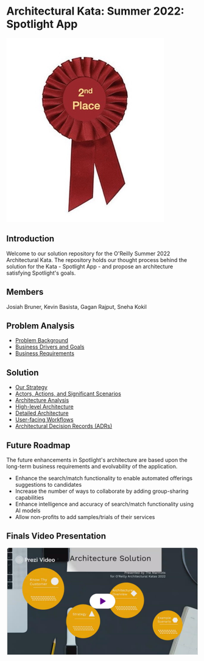 # Architectural Kata: Summer 2022: Spotlight App
![WinBadge](./assets/B2930DD0-1AEF-4CFF-B308-C80B2B8E1C9F.jpeg)
## Introduction
Welcome to our solution repository for the O'Reilly Summer 2022 Architectural Kata. The repository holds our thought process behind the solution for the Kata - Spotlight App - and propose an architecture satisfying Spotlight's goals.									
## Members

Josiah Bruner, Kevin Basista, Gagan Rajput, Sneha Kokil

## Problem Analysis

* [Problem Background](./ProblemAnalysis/Background.md)
* [Business Drivers and Goals](./ProblemAnalysis/DriversGoals.md)
* [Business Requirements](./ProblemAnalysis/BusinessReqs.md)

## Solution
* [Our Strategy](./Solution/Strategy.md)
* [Actors, Actions, and Significant Scenarios](./Actors,%20Actions%20&%20Significant%20Scenarios.md)
* [Architecture Analysis](./Solution/ArchAnalysis.md)
* [High-level Architecture](./GeneralArchitecture.md)
* [Detailed Architecture](./Solution/DetailedArch.md)
* [User-facing Workflows](./ExampleMocks.md)
* [Architectural Decision Records (ADRs)](./ADRs)

## Future Roadmap
The future enhancements in Spotlight's architecture are based upon the long-term business requirements and evolvability of the application.

* Enhance the search/match functionality to enable automated offerings suggestions to candidates
* Increase the number of ways to collaborate by adding group-sharing capabilities
* Enhance intelligence and accuracy of search/match functionality using AI models
* Allow non-profits to add samples/trials of their services

## Finals Video Presentation
[![Watch the video](./assets/video.png)](https://prezi.com/v/view/46CRofVZNbjI2EI6DQcA/)






